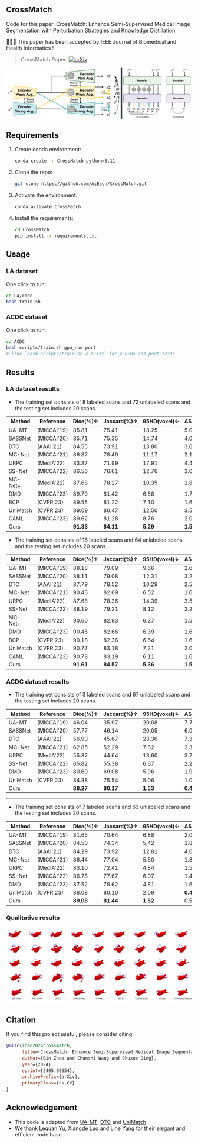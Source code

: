## CrossMatch
Code for this paper: CrossMatch: Enhance Semi-Supervised Medical Image Segmentation with Perturbation Strategies and Knowledge Distillation

🎉🎉🎉 This paper has been accepted by IEEE Journal of Biomedical and Health Informatics !

> CrossMatch Paper: [![arXiv](https://img.shields.io/badge/arXiv-2405.00354-b31b1b.svg)](https://arxiv.org/abs/2405.00354)

![overview](assets/overview.jpg)
	
## Requirements

1. Create conda environment:
   ```bash
   conda create -n CrossMatch python=3.11
   ```
2. Clone the repo:
   ```bash
   git clone https://github.com/AiEson/CrossMatch.git
   ```
3. Activate the environment:
   ```bash
   conda activate CrossMatch
   ```
4. Install the requirements:
   ```bash
   cd CrossMatch
   pip install -r requirements.txt
   ```

## Usage
### LA dataset
One click to run:
```bash
cd LA/code
bash train.sh
```

### ACDC dataset
One click to run:
```bash
cd ACDC
bash scripts/train.sh gpu_num port
# like `bash scripts/train.sh 4 12333` for 4 GPUs and port 12333
```

## Results
### LA dataset results

* The training set consists of 8 labeled scans and 72 unlabeled scans and the testing set includes 20 scans.

| **Method**                | **Reference** | **Dice(%)↑** | **Jaccard(%)↑** | **95HD(voxel)↓** | **ASD(voxel)↓** |
|---------------------------|---------------|--------------|-----------------|------------------|-----------------|
| UA-MT         | (MICCAI'19)   | 85.81        | 75.41           | 18.25            | 5.04            |
| SASSNet    | (MICCAI'20)   | 85.71        | 75.35           | 14.74            | 4.00            |
| DTC            | (AAAI'21)     | 84.55        | 73.91           | 13.80            | 3.69            |
| MC-Net       | (MICCAI'21)   | 86.87        | 78.49           | 11.17            | 2.18            |
| URPC          | (MedIA'22)    | 83.37        | 71.99           | 17.91            | 4.41            |
| SS-Net       | (MICCAI'22)   | 86.56        | 76.61           | 12.76            | 3.02            |
| MC-Net+ | (MedIA'22)    | 87.68        | 78.27           | 10.35            | 1.85            |
| DMD            | (MICCAI'23)   | 89.70        | 81.42           | 6.88             | 1.78            |
| BCP     | (CVPR'23)     | 89.55        | 81.22           | 7.10             | 1.69            |
| UniMatch  | (CVPR'23)     | 89.09        | 80.47           | 12.50            | 3.59            |
| CAML          | (MICCAI'23)   | 89.62        | 81.28           | 8.76             | 2.02            |
| Ours                      |               | **91.33**   | **84.11**      | **5.29**        | **1.53**       |

* The training set consists of 16 labeled scans and 64 unlabeled scans and the testing set includes 20 scans.

| **Method**               | **Reference** | **Dice(%)↑** | **Jaccard(%)↑** | **95HD(voxel)↓** | **ASD(voxel)↓** |
|---------------------------|-------------|----------|-------------|--------------|-------------|
| UA-MT         | (MICCAI'19) | 88.18    | 79.09       | 9.66         | 2.62        |
| SASSNet    | (MICCAI'20) | 88.11    | 79.08       | 12.31        | 3.27        |
| DTC            | (AAAI'21)   | 87.79    | 78.52       | 10.29        | 2.50        |
| MC-Net       | (MICCAI'21) | 90.43    | 82.69       | 6.52         | 1.66        |
| URPC          | (MedIA'22)  | 87.68    | 78.36       | 14.39        | 3.52        |
| SS-Net       | (MICCAI'22) | 88.19    | 79.21       | 8.12         | 2.20        |
| MC-Net+ | (MedIA'22)  | 90.60    | 82.93       | 6.27         | 1.58        |
| DMD            | (MICCAI'23) | 90.46    | 82.66       | 6.39         | 1.62        |
| BCP     | (CVPR'23)   | 90.18    | 82.36       | 6.64         | 1.61        |
| UniMatch  | (CVPR'23)   | 90.77    | 83.18       | 7.21         | 2.05        |
| CAML          | (MICCAI'23) | 90.78    | 83.19       | 6.11         | 1.68        |
| Ours                      |             | **91.61**    | **84.57**       | **5.36**         | **1.57**        |

### ACDC dataset results
* The training set consists of 3 labeled scans and 67 unlabeled scans and the testing set includes 20 scans.
  
| **Method**               | **Reference** | **Dice(%)↑** | **Jaccard(%)↑** | **95HD(voxel)↓** | **ASD(voxel)↓** |
|--------------------------|---------------|--------------|-----------------|------------------|-----------------|
| UA-MT        | (MICCAI'19)   | 46.04        | 35.97           | 20.08            | 7.75            |
| SASSNet   | (MICCAI'20)   | 57.77        | 46.14           | 20.05            | 6.06            |
| DTC           | (AAAI'21)     | 56.90        | 45.67           | 23.36            | 7.39            |
| MC-Net      | (MICCAI'21)   | 62.85        | 52.29           | 7.62             | 2.33            |
| URPC         | (MedIA'22)    | 55.87        | 44.64           | 13.60            | 3.74            |
| SS-Net      | (MICCAI'22)   | 65.82        | 55.38           | 6.67             | 2.28            |
| DMD           | (MICCAI'23)   | 80.60        | 69.08           | 5.96             | 1.90            |
| UniMatch | (CVPR'23)     | 84.38        | 75.54           | 5.06             | 1.04            |
| Ours                     |               | **88.27**    | **80.17**       | **1.53**         | **0.46**        |
---
* The training set consists of 7 labeled scans and 63 unlabeled scans and the testing set includes 20 scans.

| **Method**               | **Reference** | **Dice(%)↑** | **Jaccard(%)↑** | **95HD(voxel)↓** | **ASD(voxel)↓** |
|--------------------------|---------------|--------------|-----------------|------------------|-----------------|
| UA-MT        | (MICCAI'19)   | 81.65        | 70.64           | 6.88             | 2.02            |
| SASSNet   | (MICCAI'20)   | 84.50        | 74.34           | 5.42             | 1.86            |
| DTC           | (AAAI'21)     | 84.29        | 73.92           | 12.81            | 4.01            |
| MC-Net      | (MICCAI'21)   | 86.44        | 77.04           | 5.50             | 1.84            |
| URPC         | (MedIA'22)    | 83.10        | 72.41           | 4.84             | 1.53            |
| SS-Net      | (MICCAI'22)   | 86.78        | 77.67           | 6.07             | 1.40            |
| DMD           | (MICCAI'23)   | 87.52        | 78.62           | 4.81             | 1.60            |
| UniMatch | (CVPR'23)     | 88.08        | 80.10           | 2.09             | **0.45**       |
| Ours                     |               | **89.08**   | **81.44**      | **1.52**        | 0.52            |

### Qualitative results
![la_qulti](assets/result.jpg)

## Citation
If you find this project useful, please consider citing:
```bibtex
@misc{zhao2024crossmatch,
      title={CrossMatch: Enhance Semi-Supervised Medical Image Segmentation with Perturbation Strategies and Knowledge Distillation}, 
      author={Bin Zhao and Chunshi Wang and Shuxue Ding},
      year={2024},
      eprint={2405.00354},
      archivePrefix={arXiv},
      primaryClass={cs.CV}
}
```

## Acknowledgement
* This code is adapted from [UA-MT](https://github.com/yulequan/UA-MT), [DTC](https://github.com/HiLab-git/DTC.git) and [UniMatch](https://github.com/LiheYoung/UniMatch/tree/main/more-scenarios/medical) . 
* We thank Lequan Yu, Xiangde Luo and Lihe Yang for their elegant and efficient code base.
